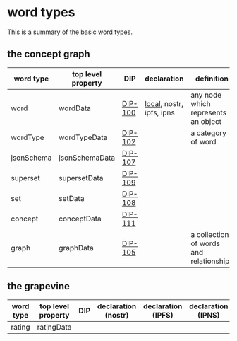 # word types

This is a summary of the basic [word types](../glossary/wordType.md).

## the concept graph

| word type | top level property | DIP | declaration | definition |
| ----- | ----- | ----- | ----- | ----- |
| word | wordData | [DIP-100](conceptGraph/100.md) | [local](conceptGraph/declarations/word.md), nostr, ipfs, ipns | any node which represents an object |
| wordType | wordTypeData | [DIP-102](conceptGraph/102.md) | | a category of word |
| jsonSchema | jsonSchemaData | [DIP-107](conceptGraph/107.md) | | |
| superset | supersetData | [DIP-109](conceptGraph/109.md) | | | 
| set | setData | [DIP-108](conceptGraph/108.md) | | |
| concept | conceptData | [DIP-111](conceptGraph/111.md) | | |
| graph | graphData | [DIP-105](conceptGraph/105.md) | | a collection of words and relationships |

## the grapevine

| word type | top level property | DIP | declaration (nostr) | declaration (IPFS) |  declaration (IPNS) | definition |
| ----- | ----- | ----- | ----- | ----- | ----- | ----- |
| rating | ratingData | | | | | |

